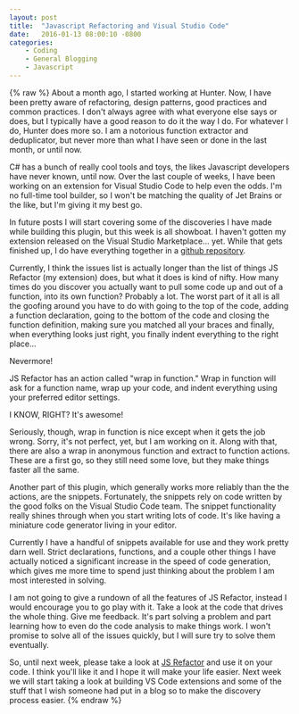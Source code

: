 ```yaml
---
layout: post
title:  "Javascript Refactoring and Visual Studio Code"
date:   2016-01-13 08:00:10 -0800
categories:
    - Coding
    - General Blogging
    - Javascript
---
```

{% raw %}
About a month ago, I started working at Hunter. Now, I have been pretty aware of refactoring, design patterns, good practices and common practices.  I don't always agree with what everyone else says or does, but I typically have a good reason to do it the way I do.  For whatever I do, Hunter does more so. I am a notorious function extractor and deduplicator, but never more than what I have seen or done in the last month, or until now.

C# has a bunch of really cool tools and toys, the likes Javascript developers have never known, until now. Over the last couple of weeks, I have been working on an extension for Visual Studio Code to help even the odds.  I'm no full-time tool builder, so I won't be matching the quality of Jet Brains or the like, but I'm giving it my best go.

In future posts I will start covering some of the discoveries I have made while building this plugin, but this week is all showboat. I haven't gotten my extension released on the Visual Studio Marketplace... yet. While that gets finished up, I do have everything together in a <a href="https://github.com/cmstead/js-refactor" target="_blank">github repository</a>.

Currently, I think the issues list is actually longer than the list of things JS Refactor (my extension) does, but what it does is kind of nifty. How many times do you discover you actually want to pull some code up and out of a function, into its own function? Probably a lot. The worst part of it all is all the goofing around you have to do with going to the top of the code, adding a function declaration, going to the bottom of the code and closing the function definition, making sure you matched all your braces and finally, when everything looks just right, you finally indent everything to the right place...

Nevermore!

JS Refactor has an action called "wrap in function." Wrap in function will ask for a function name, wrap up your code, and indent everything using your preferred editor settings.

I KNOW, RIGHT? It's awesome!

Seriously, though, wrap in function is nice except when it gets the job wrong. Sorry, it's not perfect, yet, but I am working on it. Along with that, there are also a wrap in anonymous function and extract to function actions.  These are a first go, so they still need some love, but they make things faster all the same.

Another part of this plugin, which generally works more reliably than the the actions, are the snippets.  Fortunately, the snippets rely on code written by the good folks on the Visual Studio Code team. The snippet functionality really shines through when you start writing lots of code. It's like having a miniature code generator living in your editor.

Currently I have a handful of snippets available for use and they work pretty darn well.  Strict declarations, functions, and a couple other things I have actually noticed a significant increase in the speed of code generation, which gives me more time to spend just thinking about the problem I am most interested in solving.

I am not going to give a rundown of all the features of JS Refactor, instead I would encourage you to go play with it. Take a look at the code that drives the whole thing. Give me feedback. It's part solving a problem and part learning how to even do the code analysis to make things work. I won't promise to solve all of the issues quickly, but I will sure try to solve them eventually.

So, until next week, please take a look at <a href="https://github.com/cmstead/js-refactor" target="_blank">JS Refactor</a> and use it on your code. I think you'll like it and I hope it will make your life easier. Next week we will start taking a look at building VS Code extensions and some of the stuff that I wish someone had put in a blog so to make the discovery process easier.
{% endraw %}
    